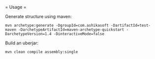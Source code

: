 = Usage =

Generate structure using maven:

    mvn archetype:generate -DgroupId=com.ashikasoft -DartifactId=test-maven -DarchetypeArtifactId=maven-archetype-quickstart -DarchetypeVersion=1.4 -DinteractiveMode=false

Build an uberjar:

    mvn clean compile assembly:single
